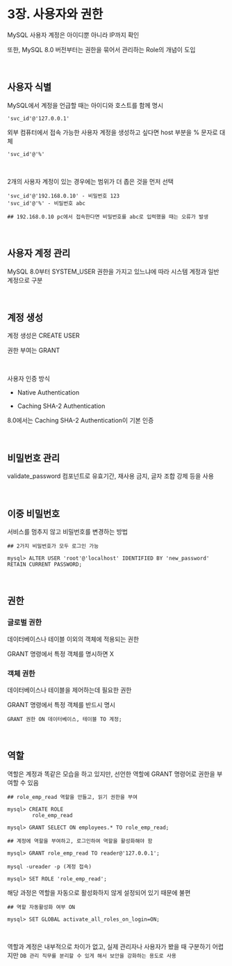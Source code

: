 # 3장. 사용자와 권한

MySQL 사용자 계정은 아이디뿐 아니라 IP까지 확인

또한, MySQL 8.0 버전부터는 권한을 묶어서 관리하는 Role의 개념이 도입

<br>

## 사용자 식별

MySQL에서 계정을 언급할 때는 아이디와 호스트를 함께 명시

```
'svc_id'@'127.0.0.1'
```

외부 컴퓨터에서 접속 가능한 사용자 계정을 생성하고 싶다면 host 부분을 % 문자로 대체

```
'svc_id'@'%'
```

<br>

2개의 사용자 계정이 있는 경우에는 범위가 더 좁은 것을 먼저 선택

```
'svc_id'@'192.168.0.10' - 비밀번호 123
'svc_id'@'%' - 비밀번호 abc

## 192.168.0.10 pc에서 접속한다면 비밀번호를 abc로 입력했을 때는 오류가 발생
```

<br>

## 사용자 계정 관리

MySQL 8.0부터 SYSTEM_USER 권한을 가지고 있느냐에 따라 시스템 계정과 일반 계정으로 구분

<br>

## 계정 생성

계정 생성은 CREATE USER

권한 부여는 GRANT

<br>

사용자 인증 방식

- Native Authentication
  
- Caching SHA-2 Authentication
 
 8.0에서는 Caching SHA-2 Authentication이 기본 인증

<br>

## 비밀번호 관리

validate_password 컴포넌트로 유효기간, 재사용 금지, 글자 조합 강제 등을 사용

<br>

## 이중 비밀번호

서비스를 멈추지 않고 비밀번호를 변경하는 방법

```
## 2가지 비밀번호가 모두 로그인 가능

mysql> ALTER USER 'root'@'localhost' IDENTIFIED BY 'new_password' RETAIN CURRENT PASSWORD;
```

<br>

## 권한

### 글로벌 권한

데이터베이스나 테이블 이외의 객체에 적용되는 권한

GRANT 명령에서 특정 객체를 명시하면 X

### 객체 권한

데이터베이스나 테이블을 제어하는데 필요한 권한

GRANT 명령에서 특정 객체를 반드시 명시


```
GRANT 권한 ON 데이터베이스, 테이블 TO 계정;
```

<br>

## 역할

역할은 계정과 똑같은 모습을 하고 있지만, 선언한 역할에 GRANT 명령어로 권한을 부여할 수 있음

```
## role_emp_read 역할을 만들고, 읽기 권한을 부여 

mysql> CREATE ROLE
        role_emp_read

mysql> GRANT SELECT ON employees.* TO role_emp_read;
```

```
## 계정에 역할을 부여하고, 로그인하여 역할을 활성화해야 함

mysql> GRANT role_emp_read TO reader@'127.0.0.1';

mysql -ureader -p (계정 접속)

mysql> SET ROLE 'role_emp_read';
```

해당 과정은 역할을 자동으로 활성화하지 않게 설정되어 있기 때문에 불편

```
## 역할 자동활성화 여부 ON

mysql> SET GLOBAL activate_all_roles_on_login=ON;
```

<br>

역할과 계정은 내부적으로 차이가 없고, 실제 관리자나 사용자가 봤을 때 구분하기 어렵지만 `DB 관리 직무를 분리할 수 있게 해서 보안을 강화하는 용도로 사용`
